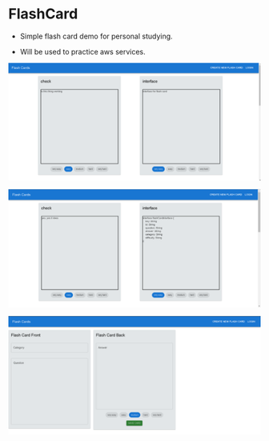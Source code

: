 # FlashCard

- Simple flash card demo for personal studying.

- Will be used to practice aws services.

![first_Image](resources/first_flashcard.png)

![second_Image](resources/second_flashcard.png)

![third_Image](resources/third_flashcard.png)

